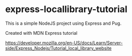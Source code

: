 # express-locallibrary-tutorial

This is a simple NodeJS project using Express and Pug.

Created with MDN Express tutorial

https://developer.mozilla.org/en-US/docs/Learn/Server-side/Express_Nodejs/Tutorial_local_library_website
